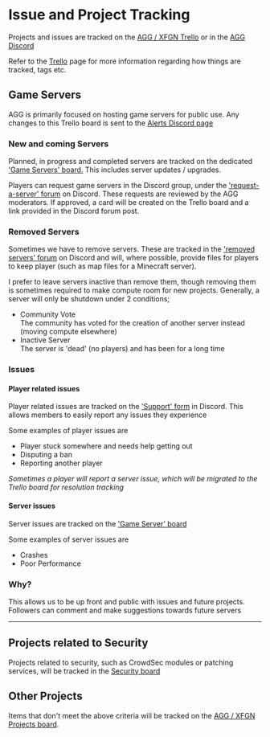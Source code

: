 # Issue and Project Tracking

Projects and issues are tracked on the [AGG / XFGN Trello](https://trello.com/w/agamersgrindxfgn) or in the [AGG Discord](https://discord.agamersgrind.com)

Refer to the [Trello](../service-overviews/other-adhoc-apps/trello.md) page for more information regarding how things are tracked, tags etc.

## Game Servers <a href="#bkmrk-game-servers" id="bkmrk-game-servers"></a>

AGG is primarily focused on hosting game servers for public use. Any changes to this Trello board is sent to the [Alerts Discord page](https://discord.com/channels/1112671736090066976/1112673487308460112)

### New and coming Servers

Planned, in progress and completed servers are tracked on the dedicated ['Game Servers' board.](https://trello.com/b/cyarYq2T/game-servers) This includes server updates / upgrades.

Players can request game servers in the Discord group, under the ['request-a-server' forum](https://discord.com/channels/1112671736090066976/1112676695787458590) on Discord. These requests are reviewed by the AGG moderators. If approved, a card will be created on the Trello board and a link provided in the Discord forum post.

### Removed Servers

Sometimes we have to remove servers. These are tracked in the ['removed servers' forum](https://discord.com/channels/1112671736090066976/1113263066210127933) on Discord and will, where possible, provide files for players to keep player (such as map files for a Minecraft server).

I prefer to leave servers inactive than remove them, though removing them is sometimes required to make compute room for new projects. Generally, a server will only be shutdown under 2 conditions;

* Community Vote\
  The community has voted for the creation of another server instead (moving compute elsewhere)
* Inactive Server\
  The server is 'dead' (no players) and has been for a long time

### Issues

#### Player related issues

Player related issues are tracked on the ['Support' form](https://discord.com/channels/1112671736090066976/1112673830071181343) in Discord. This allows members to easily report any issues they experience

Some examples of player issues are

* Player stuck somewhere and needs help getting out
* Disputing a ban
* Reporting another player

_Sometimes a player will report a server issue, which will be migrated to the Trello board for resolution tracking_

#### Server issues

Server issues are tracked on the ['Game Server' board](https://trello.com/b/cyarYq2T/game-servers)

Some examples of server issues are

* Crashes
* Poor Performance

### **Why?**

This allows us to be up front and public with issues and future projects. Followers can comment and make suggestions towards future servers

***

## Projects related to Security

Projects related to security, such as CrowdSec modules or patching services, will be tracked in the [Security board](https://trello.com/b/qX7rrek9/security-dashboard)

## Other Projects <a href="#bkmrk-infrastructure-and-p" id="bkmrk-infrastructure-and-p"></a>

Items that don't meet the above criteria will be tracked on the [AGG / XFGN Projects board](https://trello.com/b/QXuFZXvj/agg-xfgn-projects).
